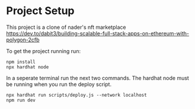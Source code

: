 # Project Setup

This project is a clone of nader's nft marketplace 
https://dev.to/dabit3/building-scalable-full-stack-apps-on-ethereum-with-polygon-2cfb

To get the project running run:

```shell
npm install
npx hardhat node

```
In a seperate terminal run the next two commands. The hardhat node must be running when you run the deploy script.

```shell
npx hardhat run scripts/deploy.js --network localhost
npm run dev
```
